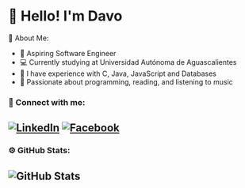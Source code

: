 # 👋 Hello! I'm Davo
🌱 About Me:
- 🎯 Aspiring Software Engineer
- 💻 Currently studying at Universidad Autónoma de Aguascalientes
- 🔧 I have experience with C, Java, JavaScript and Databases
- 🎨 Passionate about programming, reading, and listening to music


### 📱 Connect with me:
[![LinkedIn](https://img.shields.io/badge/LinkedIn-blue?style=flat-square&logo=linkedin&logoColor=white)](https://www.linkedin.com/in/tu-perfil) 
[![Facebook](https://img.shields.io/badge/Facebook-blue?style=flat-square&logo=facebook&logoColor=white)](https://www.instagram.com/tu-perfil) 
---
### ⚙️ GitHub Stats:
![GitHub Stats](https://github-readme-stats.vercel.app/api?username=tu-usuario&show_icons=true&theme=radical)
---
